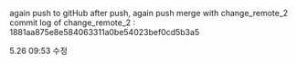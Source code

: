 again push to gitHub
after push, again push
merge with change_remote_2 
commit log of change_remote_2 :  1881aa875e8e584063311a0be54023bef0cd5b3a5

5.26 09:53 수정
